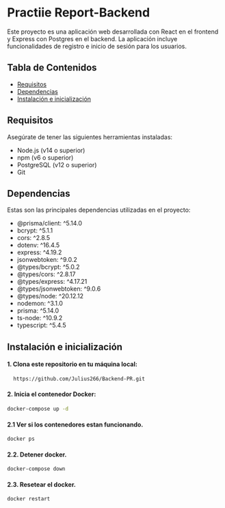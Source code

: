 # Practiie Report-Backend

Este proyecto es una aplicación web desarrollada con React en el frontend y Express con Postgres en el backend. La aplicación incluye funcionalidades de registro e inicio de sesión para los usuarios.

## Tabla de Contenidos

- [Requisitos](#requisitos)
- [Dependencias](#dependencias)
- [Instalación e inicialización](#instalación)


## Requisitos 
Asegúrate de tener las siguientes herramientas instaladas:
- Node.js (v14 o superior)
- npm (v6 o superior)
- PostgreSQL (v12 o superior)
- Git

## Dependencias
Estas son las principales dependencias utilizadas en el proyecto:
- @prisma/client: ^5.14.0
- bcrypt: ^5.1.1
- cors: ^2.8.5
- dotenv: ^16.4.5
- express: ^4.19.2
- jsonwebtoken: ^9.0.2
- @types/bcrypt: ^5.0.2
- @types/cors: ^2.8.17
- @types/express: ^4.17.21
- @types/jsonwebtoken: ^9.0.6
- @types/node: ^20.12.12
- nodemon: ^3.1.0
- prisma: ^5.14.0
- ts-node: ^10.9.2
- typescript: ^5.4.5

## Instalación e inicialización
#### 1. Clona este repositorio en tu máquina local:

```bash
  https://github.com/Julius266/Backend-PR.git
```

#### 2. Inicia el contenedor Docker:

```bash
docker-compose up -d
```

#### 2.1 Ver si los contenedores estan funcionando.
```bash
docker ps
```
#### 2.2. Detener docker.
```bash
docker-compose down
```
#### 2.3. Resetear el docker.
```bash
docker restart
```

